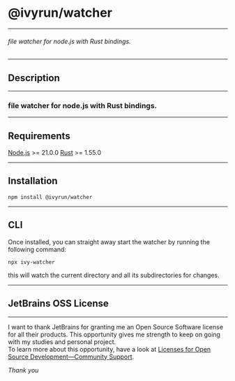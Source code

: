 # @ivyrun/watcher

___

###### file watcher for node.js with Rust bindings.

___

## Description

___

### file watcher for node.js with Rust bindings.

___

## Requirements

[Node.js](https://nodejs.org/en/) >= 21.0.0
[Rust](https://www.rust-lang.org/) >= 1.55.0

___

## Installation

```shell
npm install @ivyrun/watcher
```

___

## CLI

Once installed, you can straight away start the watcher by running the following command:

```shell
npx ivy-watcher
```

this will watch the current directory and all its subdirectories for changes.

___

## JetBrains OSS License

___

I want to thank JetBrains for granting me an Open Source Software license for all their products.
This opportunity gives me
strength to keep on going with my studies and personal project.  
To learn more about this opportunity, have a look
at [Licenses for Open Source Development—Community Support](https://www.jetbrains.com/community/opensource/).

_Thank you_
